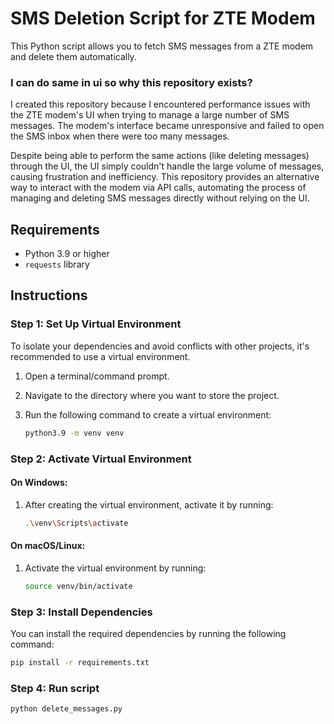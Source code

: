# SMS Deletion Script for ZTE Modem

This Python script allows you to fetch SMS messages from a ZTE modem and delete them automatically.

### I can do same in ui so why this repository exists?

I created this repository because I encountered performance issues with the ZTE modem's UI when trying to manage a large number of SMS messages. The modem's interface became unresponsive and failed to open the SMS inbox when there were too many messages.

Despite being able to perform the same actions (like deleting messages) through the UI, the UI simply couldn't handle the large volume of messages, causing frustration and inefficiency. This repository provides an alternative way to interact with the modem via API calls, automating the process of managing and deleting SMS messages directly without relying on the UI.
 
## Requirements

- Python 3.9 or higher
- `requests` library

## Instructions

### Step 1: Set Up Virtual Environment

To isolate your dependencies and avoid conflicts with other projects, it's recommended to use a virtual environment.

1. Open a terminal/command prompt.
2. Navigate to the directory where you want to store the project.
3. Run the following command to create a virtual environment:

    ```bash
    python3.9 -m venv venv
    ```

### Step 2: Activate Virtual Environment

#### On Windows:
1. After creating the virtual environment, activate it by running:

    ```bash
    .\venv\Scripts\activate
    ```

#### On macOS/Linux:
1. Activate the virtual environment by running:

    ```bash
    source venv/bin/activate
    ```

### Step 3: Install Dependencies

You can install the required dependencies by running the following command:

```bash
pip install -r requirements.txt
```


### Step 4: Run script
```bash
python delete_messages.py
```
